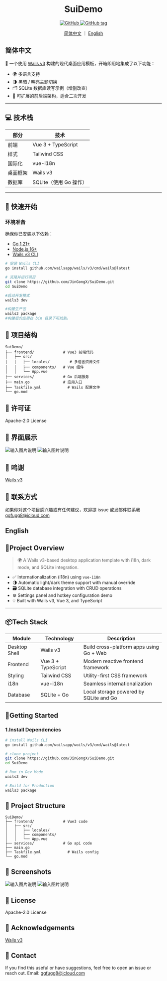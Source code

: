 <p align="center"><h1 align="center">SuiDemo</h1></p>

<p align="center">
<a href="https://github.com/JinGongX/SuiDemo?tab=Apache-2.0-1-ov-file">
<img alt="GitHub" src="https://img.shields.io/badge/license-Apache_2.0-blue"/>
</a>
<a href="https://github.com/JinGongX/SuiDemo/releases">
<img alt="GitHub tag" src="https://img.shields.io/badge/version-v0.1.0--alpha-orange">
</a>
</p>
<p align="center">
  <a href="#简体中文">简体中文</a> ｜ <a href="#english">English</a>
</p>

## 简体中文

🎯 一个使用 [Wails v3](https://v3alpha.wails.io) 构建的现代桌面应用模板，开箱即用地集成了以下功能：

- 🌍 多语言支持
- 🌗 黑暗 / 明亮主题切换
- 🗂️ SQLite 数据库读写示例（增删改查）
- 🧱 可扩展的前后端架构，适合二次开发

---

## 💻 技术栈

| 部分         | 技术                     |
|--------------|--------------------------|
| 前端         | Vue 3 + TypeScript       |
| 样式         | Tailwind CSS             |
| 国际化       | vue-i18n                 |
| 桌面框架     | Wails v3                 |
| 数据库       | SQLite（使用 Go 操作）   |

---

## 🚀 快速开始

### 环境准备

确保你已安装以下依赖：

- [Go 1.21+](https://golang.org/dl/)
- [Node.js 16+](https://nodejs.org)
- [Wails v3 CLI](https://wails.io/docs/gettingstarted/installation)

```bash
# 安装 Wails CLI
go install github.com/wailsapp/wails/v3/cmd/wails@latest

# 克隆并运行项目
git clone https://github.com/JinGongX/SuiDemo.git
cd SuiDemo

#启动开发模式
wails3 dev

#构建生产包
wails3 package
#构建后的应用在 bin 目录下可找到。
```

## 🧱 项目结构
```
SuiDemo/
├── frontend/             # Vue3 前端代码
│   ├── src/
│   │   ├── locales/         # 多语言资源文件
│   │   ├── components/   # Vue 组件
│   │   └── App.vue
├── services/             # Go 后端服务
├── main.go               # 应用入口
├── Taskfile.yml            # Wails 配置文件
└── go.mod
```
## 📜 许可证

Apache-2.0 License

## 📸 界面展示

![输入图片说明](effect/an.jpg)
![输入图片说明](effect/white.jpg)

## 🙌 鸣谢

[Wails v3](https://v3alpha.wails.io/)

## 💬 联系方式

如果你对这个项目感兴趣或有任何建议，欢迎提 issue 或发邮件联系我 ggfugg8@icloud.com



## English

## 🧩Project Overview

> 🌍 A Wails v3-based desktop application template with i18n, dark mode, and SQLite integration.
- ✅ Internationalization (i18n) using `vue-i18n`
- 🌗 Automatic light/dark theme support with manual override
- 🗃️ SQLite database integration with CRUD operations
- ⚙️ Settings panel and hotkey configuration demo
- 💡 Built with Wails v3, Vue 3, and TypeScript

---

## 📦Tech Stack

| Module        | Technology          | Description                                |
|---------------|---------------------|--------------------------------------------|
| Desktop Shell | Wails v3            | Build cross-platform apps using Go + Web   |
| Frontend      | Vue 3 + TypeScript  | Modern reactive frontend framework         |
| Styling       | Tailwind CSS        | Utility-first CSS framework                |
| i18n          | vue-i18n            | Seamless internationalization              |
| Database      | SQLite + Go         | Local storage powered by SQLite and Go     |

## 🚀Getting Started

### 1.Install Dependencies

```bash
# install Wails CLI
go install github.com/wailsapp/wails/v3/cmd/wails@latest

# clone project
git clone https://github.com/JinGongX/SuiDemo.git
cd SuiDemo

# Run in Dev Mode
wails3 dev

# Build for Production
wails3 package
```

## 🧱 Project Structure

```
SuiDemo/
├── frontend/             # Vue3 code
│   ├── src/
│   │   ├── locales/          
│   │   ├── components/    
│   │   └── App.vue
├── services/             # Go api code
├── main.go                
├── Taskfile.yml            # Wails config
└── go.mod
```
## 📸 Screenshots

![输入图片说明](effect/Black_en.jpg)
![输入图片说明](effect/white_en.jpg)

## 📜 License

Apache-2.0 License

## 🙌 Acknowledgements

[Wails v3](https://v3alpha.wails.io/)

## 💬 Contact

If you find this useful or have suggestions, feel free to open an issue or reach out.
Email: ggfugg8@icloud.com